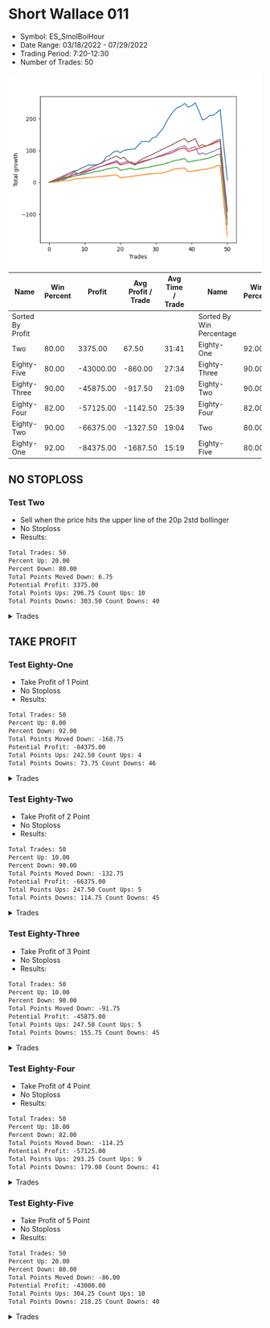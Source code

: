 # Short Wallace 011 
- Symbol: ES_SmolBoiHour
- Date Range: 03/18/2022 - 07/29/2022
- Trading Period: 7:20-12:30
- Number of Trades: 50

![Plot](ShortWallace011ES_SmolBoiHour.png)

| Name | Win Percent | Profit | Avg Profit / Trade | Avg Time / Trade |      | Name | Win Percent | Profit | Avg Profit / Trade | Avg Time / Trade |
| ---- | ----------- | ------ | ------------------ | ---------------- | ---- | ---- | ----------- | ------ | ------------------ | ---------------- |
| Sorted By <br> Profit | | | | | | Sorted By <br> Win Percentage ||||
| Two | 80.00 | 3375.00 | 67.50 | 31:41 |     | Eighty-One | 92.00 | -84375.00 | -1687.50 | 15:19 |
| Eighty-Five | 80.00 | -43000.00 | -860.00 | 27:34 |     | Eighty-Three | 90.00 | -45875.00 | -917.50 | 21:09 |
| Eighty-Three | 90.00 | -45875.00 | -917.50 | 21:09 |     | Eighty-Two | 90.00 | -66375.00 | -1327.50 | 19:04 |
| Eighty-Four | 82.00 | -57125.00 | -1142.50 | 25:39 |     | Eighty-Four | 82.00 | -57125.00 | -1142.50 | 25:39 |
| Eighty-Two | 90.00 | -66375.00 | -1327.50 | 19:04 |     | Two | 80.00 | 3375.00 | 67.50 | 31:41 |
| Eighty-One | 92.00 | -84375.00 | -1687.50 | 15:19 |     | Eighty-Five | 80.00 | -43000.00 | -860.00 | 27:34 |

## NO STOPLOSS

### Test Two
* Sell when the price hits the upper line of the 20p 2std bollinger
* No Stoploss
* Results:
```
Total Trades: 50
Percent Up: 20.00
Percent Down: 80.00
Total Points Moved Down: 6.75
Potential Profit: 3375.00
Total Points Ups: 296.75 Count Ups: 10
Total Points Downs: 303.50 Count Downs: 40
```

<details><summary>Trades</summary>

<code>In: 2022-03-25 11:57:00		Out: 2022-03-25 12:00:55		Total Position Time: 03:55		Total Move Down: 2.75		Total to Date: 2.75</code> <br />
<code>In: 2022-04-01 11:34:00		Out: 2022-04-01 11:50:20		Total Position Time: 16:20		Total Move Down: 3.75		Total to Date: 6.50</code> <br />
<code>In: 2022-04-06 08:53:00		Out: 2022-04-06 09:09:40		Total Position Time: 16:40		Total Move Down: 3.75		Total to Date: 10.25</code> <br />
<code>In: 2022-04-06 10:36:00		Out: 2022-04-06 10:57:20		Total Position Time: 21:20		Total Move Down: -2.50		Total to Date: 7.75</code> <br />
<code>In: 2022-04-06 10:43:00		Out: 2022-04-06 10:57:20		Total Position Time: 14:20		Total Move Down: 5.00		Total to Date: 12.75</code> <br />
<code>In: 2022-04-06 10:45:00		Out: 2022-04-06 10:57:20		Total Position Time: 12:20		Total Move Down: 4.75		Total to Date: 17.50</code> <br />
<code>In: 2022-04-06 11:05:00		Out: 2022-04-06 11:08:10		Total Position Time: 03:10		Total Move Down: 18.50		Total to Date: 36.00</code> <br />
<code>In: 2022-04-07 10:22:00		Out: 2022-04-07 10:45:15		Total Position Time: 23:15		Total Move Down: 2.00		Total to Date: 38.00</code> <br />
<code>In: 2022-04-07 11:03:00		Out: 2022-04-07 11:18:20		Total Position Time: 15:20		Total Move Down: 6.00		Total to Date: 44.00</code> <br />
<code>In: 2022-04-07 11:04:00		Out: 2022-04-07 11:18:20		Total Position Time: 14:20		Total Move Down: 5.25		Total to Date: 49.25</code> <br />
<code>In: 2022-04-08 07:33:00		Out: 2022-04-08 07:49:20		Total Position Time: 16:20		Total Move Down: 5.25		Total to Date: 54.50</code> <br />
<code>In: 2022-04-18 10:38:00		Out: 2022-04-18 11:10:40		Total Position Time: 32:40		Total Move Down: -0.25		Total to Date: 54.25</code> <br />
<code>In: 2022-04-20 07:40:00		Out: 2022-04-20 08:00:45		Total Position Time: 20:45		Total Move Down: 0.75		Total to Date: 55.00</code> <br />
<code>In: 2022-04-20 07:43:00		Out: 2022-04-20 08:00:45		Total Position Time: 17:45		Total Move Down: 2.25		Total to Date: 57.25</code> <br />
<code>In: 2022-04-20 09:54:00		Out: 2022-04-20 10:08:15		Total Position Time: 14:15		Total Move Down: 4.25		Total to Date: 61.50</code> <br />
<code>In: 2022-04-25 07:34:00		Out: 2022-04-25 07:52:35		Total Position Time: 18:35		Total Move Down: 18.25		Total to Date: 79.75</code> <br />
<code>In: 2022-04-25 10:14:00		Out: 2022-04-25 10:33:35		Total Position Time: 19:35		Total Move Down: 4.25		Total to Date: 84.00</code> <br />
<code>In: 2022-04-25 10:17:00		Out: 2022-04-25 10:33:35		Total Position Time: 16:35		Total Move Down: 10.75		Total to Date: 94.75</code> <br />
<code>In: 2022-04-27 08:34:00		Out: 2022-04-27 08:50:10		Total Position Time: 16:10		Total Move Down: 4.00		Total to Date: 98.75</code> <br />
<code>In: 2022-05-04 09:25:00		Out: 2022-05-04 10:11:15		Total Position Time: 46:15		Total Move Down: -5.50		Total to Date: 93.25</code> <br />
<code>In: 2022-05-17 08:36:00		Out: 2022-05-17 08:48:20		Total Position Time: 12:20		Total Move Down: 7.25		Total to Date: 100.50</code> <br />
<code>In: 2022-05-24 10:43:00		Out: 2022-05-24 11:01:50		Total Position Time: 18:50		Total Move Down: 2.25		Total to Date: 102.75</code> <br />
<code>In: 2022-05-24 10:44:00		Out: 2022-05-24 11:01:50		Total Position Time: 17:50		Total Move Down: 1.50		Total to Date: 104.25</code> <br />
<code>In: 2022-05-24 10:48:00		Out: 2022-05-24 11:01:50		Total Position Time: 13:50		Total Move Down: -0.00		Total to Date: 104.25</code> <br />
<code>In: 2022-05-25 11:04:00		Out: 2022-05-25 11:06:40		Total Position Time: 02:40		Total Move Down: 12.25		Total to Date: 116.50</code> <br />
<code>In: 2022-05-25 11:06:00		Out: 2022-05-25 11:06:40		Total Position Time: 00:40		Total Move Down: 11.50		Total to Date: 128.00</code> <br />
<code>In: 2022-05-31 07:23:00		Out: 2022-05-31 08:07:30		Total Position Time: 44:30		Total Move Down: 1.25		Total to Date: 129.25</code> <br />
<code>In: 2022-05-31 07:24:00		Out: 2022-05-31 08:07:30		Total Position Time: 43:30		Total Move Down: -1.75		Total to Date: 127.50</code> <br />
<code>In: 2022-06-03 10:06:00		Out: 2022-06-03 10:17:55		Total Position Time: 11:55		Total Move Down: 12.00		Total to Date: 139.50</code> <br />
<code>In: 2022-06-09 10:08:00		Out: 2022-06-09 10:18:55		Total Position Time: 10:55		Total Move Down: 3.25		Total to Date: 142.75</code> <br />
<code>In: 2022-06-10 12:00:00		Out: 2022-06-10 12:05:55		Total Position Time: 05:55		Total Move Down: 13.75		Total to Date: 156.50</code> <br />
<code>In: 2022-06-10 12:29:00		Out: 2022-06-10 12:42:45		Total Position Time: 13:45		Total Move Down: 13.25		Total to Date: 169.75</code> <br />
<code>In: 2022-06-13 09:40:00		Out: 2022-06-13 09:54:20		Total Position Time: 14:20		Total Move Down: 22.25		Total to Date: 192.00</code> <br />
<code>In: 2022-06-13 09:41:00		Out: 2022-06-13 09:54:20		Total Position Time: 13:20		Total Move Down: 18.00		Total to Date: 210.00</code> <br />
<code>In: 2022-06-14 10:21:00		Out: 2022-06-14 10:31:00		Total Position Time: 10:00		Total Move Down: 15.00		Total to Date: 225.00</code> <br />
<code>In: 2022-06-15 11:02:00		Out: 2022-06-15 11:03:05		Total Position Time: 01:05		Total Move Down: 10.00		Total to Date: 235.00</code> <br />
<code>In: 2022-06-17 10:11:00		Out: 2022-06-17 10:27:05		Total Position Time: 16:05		Total Move Down: 4.00		Total to Date: 239.00</code> <br />
<code>In: 2022-06-17 10:14:00		Out: 2022-06-17 10:27:05		Total Position Time: 13:05		Total Move Down: 9.00		Total to Date: 248.00</code> <br />
<code>In: 2022-06-23 12:30:00		Out: 2022-06-23 12:46:00		Total Position Time: 16:00		Total Move Down: -11.25		Total to Date: 236.75</code> <br />
<code>In: 2022-06-29 11:06:00		Out: 2022-06-29 11:20:45		Total Position Time: 14:45		Total Move Down: 3.50		Total to Date: 240.25</code> <br />
<code>In: 2022-06-29 12:31:00		Out: 2022-06-29 12:35:20		Total Position Time: 04:20		Total Move Down: 9.50		Total to Date: 249.75</code> <br />
<code>In: 2022-06-30 07:57:00		Out: 2022-06-30 08:56:55		Total Position Time: 59:55		Total Move Down: -25.00		Total to Date: 224.75</code> <br />
<code>In: 2022-06-30 08:01:00		Out: 2022-06-30 09:00:55		Total Position Time: 59:55		Total Move Down: -28.75		Total to Date: 196.00</code> <br />
<code>In: 2022-07-05 08:49:00		Out: 2022-07-05 09:03:50		Total Position Time: 14:50		Total Move Down: 3.75		Total to Date: 199.75</code> <br />
<code>In: 2022-07-06 11:10:00		Out: 2022-07-06 11:11:45		Total Position Time: 01:45		Total Move Down: 10.50		Total to Date: 210.25</code> <br />
<code>In: 2022-07-06 11:35:00		Out: 2022-07-06 12:01:25		Total Position Time: 26:25		Total Move Down: 0.50		Total to Date: 210.75</code> <br />
<code>In: 2022-07-11 07:43:00		Out: 2022-07-11 08:53:00		Total Position Time: 70:00		Total Move Down: 8.00		Total to Date: 218.75</code> <br />
<code>In: 2022-07-12 08:14:00		Out: 2022-07-12 10:26:00		Total Position Time: 132:00		Total Move Down: 9.75		Total to Date: 228.50</code> <br />
<code>In: 2022-07-14 08:02:00		Out: 2022-07-15 12:42:00		Total Position Time: 280:00		Total Move Down: -114.75		Total to Date: 113.75</code> <br />
<code>In: 2022-07-14 08:12:00		Out: 2022-07-15 12:52:00		Total Position Time: 280:00		Total Move Down: -107.00		Total to Date: 6.75</code> <br />


</details>

## TAKE PROFIT

### Test Eighty-One
* Take Profit of 1 Point
* No Stoploss
* Results:
```
Total Trades: 50
Percent Up: 8.00
Percent Down: 92.00
Total Points Moved Down: -168.75
Potential Profit: -84375.00
Total Points Ups: 242.50 Count Ups: 4
Total Points Downs: 73.75 Count Downs: 46
```

<details><summary>Trades</summary>

<code>In: 2022-03-25 11:57:00		Out: 2022-03-25 11:58:45		Total Position Time: 01:45		Total Move Down: 1.00		Total to Date: 1.00</code> <br />
<code>In: 2022-04-01 11:34:00		Out: 2022-04-01 11:36:40		Total Position Time: 02:40		Total Move Down: 1.00		Total to Date: 2.00</code> <br />
<code>In: 2022-04-06 08:53:00		Out: 2022-04-06 08:55:40		Total Position Time: 02:40		Total Move Down: 1.50		Total to Date: 3.50</code> <br />
<code>In: 2022-04-06 10:36:00		Out: 2022-04-06 10:36:10		Total Position Time: 00:10		Total Move Down: 1.00		Total to Date: 4.50</code> <br />
<code>In: 2022-04-06 10:43:00		Out: 2022-04-06 10:46:05		Total Position Time: 03:05		Total Move Down: 1.25		Total to Date: 5.75</code> <br />
<code>In: 2022-04-06 10:45:00		Out: 2022-04-06 10:46:05		Total Position Time: 01:05		Total Move Down: 1.00		Total to Date: 6.75</code> <br />
<code>In: 2022-04-06 11:05:00		Out: 2022-04-06 11:05:10		Total Position Time: 00:10		Total Move Down: 4.00		Total to Date: 10.75</code> <br />
<code>In: 2022-04-07 10:22:00		Out: 2022-04-07 10:24:35		Total Position Time: 02:35		Total Move Down: 1.00		Total to Date: 11.75</code> <br />
<code>In: 2022-04-07 11:03:00		Out: 2022-04-07 11:04:00		Total Position Time: 01:00		Total Move Down: 0.75		Total to Date: 12.50</code> <br />
<code>In: 2022-04-07 11:04:00		Out: 2022-04-07 11:04:10		Total Position Time: 00:10		Total Move Down: 1.25		Total to Date: 13.75</code> <br />
<code>In: 2022-04-08 07:33:00		Out: 2022-04-08 07:33:25		Total Position Time: 00:25		Total Move Down: 1.25		Total to Date: 15.00</code> <br />
<code>In: 2022-04-18 10:38:00		Out: 2022-04-18 10:38:10		Total Position Time: 00:10		Total Move Down: 1.00		Total to Date: 16.00</code> <br />
<code>In: 2022-04-20 07:40:00		Out: 2022-04-20 07:48:05		Total Position Time: 08:05		Total Move Down: 1.00		Total to Date: 17.00</code> <br />
<code>In: 2022-04-20 07:43:00		Out: 2022-04-20 07:44:25		Total Position Time: 01:25		Total Move Down: 0.75		Total to Date: 17.75</code> <br />
<code>In: 2022-04-20 09:54:00		Out: 2022-04-20 09:54:30		Total Position Time: 00:30		Total Move Down: 1.25		Total to Date: 19.00</code> <br />
<code>In: 2022-04-25 07:34:00		Out: 2022-04-25 07:39:15		Total Position Time: 05:15		Total Move Down: 1.00		Total to Date: 20.00</code> <br />
<code>In: 2022-04-25 10:14:00		Out: 2022-04-25 10:23:05		Total Position Time: 09:05		Total Move Down: 1.00		Total to Date: 21.00</code> <br />
<code>In: 2022-04-25 10:17:00		Out: 2022-04-25 10:17:15		Total Position Time: 00:15		Total Move Down: 1.50		Total to Date: 22.50</code> <br />
<code>In: 2022-04-27 08:34:00		Out: 2022-04-27 08:34:10		Total Position Time: 00:10		Total Move Down: 1.25		Total to Date: 23.75</code> <br />
<code>In: 2022-05-04 09:25:00		Out: 2022-05-04 10:24:55		Total Position Time: 59:55		Total Move Down: -9.50		Total to Date: 14.25</code> <br />
<code>In: 2022-05-17 08:36:00		Out: 2022-05-17 08:37:25		Total Position Time: 01:25		Total Move Down: 1.50		Total to Date: 15.75</code> <br />
<code>In: 2022-05-24 10:43:00		Out: 2022-05-24 10:43:10		Total Position Time: 00:10		Total Move Down: 1.50		Total to Date: 17.25</code> <br />
<code>In: 2022-05-24 10:44:00		Out: 2022-05-24 10:47:50		Total Position Time: 03:50		Total Move Down: 1.50		Total to Date: 18.75</code> <br />
<code>In: 2022-05-24 10:48:00		Out: 2022-05-24 11:05:00		Total Position Time: 17:00		Total Move Down: 1.50		Total to Date: 20.25</code> <br />
<code>In: 2022-05-25 11:04:00		Out: 2022-05-25 11:04:10		Total Position Time: 00:10		Total Move Down: 1.25		Total to Date: 21.50</code> <br />
<code>In: 2022-05-25 11:06:00		Out: 2022-05-25 11:06:20		Total Position Time: 00:20		Total Move Down: 2.00		Total to Date: 23.50</code> <br />
<code>In: 2022-05-31 07:23:00		Out: 2022-05-31 07:23:15		Total Position Time: 00:15		Total Move Down: 1.50		Total to Date: 25.00</code> <br />
<code>In: 2022-05-31 07:24:00		Out: 2022-05-31 07:24:10		Total Position Time: 00:10		Total Move Down: 1.25		Total to Date: 26.25</code> <br />
<code>In: 2022-06-03 10:06:00		Out: 2022-06-03 10:08:20		Total Position Time: 02:20		Total Move Down: 1.00		Total to Date: 27.25</code> <br />
<code>In: 2022-06-09 10:08:00		Out: 2022-06-09 10:10:15		Total Position Time: 02:15		Total Move Down: 0.75		Total to Date: 28.00</code> <br />
<code>In: 2022-06-10 12:00:00		Out: 2022-06-10 12:02:05		Total Position Time: 02:05		Total Move Down: 1.00		Total to Date: 29.00</code> <br />
<code>In: 2022-06-10 12:29:00		Out: 2022-06-10 12:29:10		Total Position Time: 00:10		Total Move Down: 1.00		Total to Date: 30.00</code> <br />
<code>In: 2022-06-13 09:40:00		Out: 2022-06-13 09:40:10		Total Position Time: 00:10		Total Move Down: 4.00		Total to Date: 34.00</code> <br />
<code>In: 2022-06-13 09:41:00		Out: 2022-06-13 09:41:10		Total Position Time: 00:10		Total Move Down: 3.00		Total to Date: 37.00</code> <br />
<code>In: 2022-06-14 10:21:00		Out: 2022-06-14 10:21:10		Total Position Time: 00:10		Total Move Down: 4.25		Total to Date: 41.25</code> <br />
<code>In: 2022-06-15 11:02:00		Out: 2022-06-15 11:02:10		Total Position Time: 00:10		Total Move Down: 2.00		Total to Date: 43.25</code> <br />
<code>In: 2022-06-17 10:11:00		Out: 2022-06-17 10:21:10		Total Position Time: 10:10		Total Move Down: 1.00		Total to Date: 44.25</code> <br />
<code>In: 2022-06-17 10:14:00		Out: 2022-06-17 10:14:10		Total Position Time: 00:10		Total Move Down: 1.00		Total to Date: 45.25</code> <br />
<code>In: 2022-06-23 12:30:00		Out: 2022-06-23 12:46:00		Total Position Time: 16:00		Total Move Down: -11.25		Total to Date: 34.00</code> <br />
<code>In: 2022-06-29 11:06:00		Out: 2022-06-29 11:07:45		Total Position Time: 01:45		Total Move Down: 0.75		Total to Date: 34.75</code> <br />
<code>In: 2022-06-29 12:31:00		Out: 2022-06-29 12:31:10		Total Position Time: 00:10		Total Move Down: 2.00		Total to Date: 36.75</code> <br />
<code>In: 2022-06-30 07:57:00		Out: 2022-06-30 08:02:00		Total Position Time: 05:00		Total Move Down: 1.25		Total to Date: 38.00</code> <br />
<code>In: 2022-06-30 08:01:00		Out: 2022-06-30 08:01:10		Total Position Time: 00:10		Total Move Down: 2.00		Total to Date: 40.00</code> <br />
<code>In: 2022-07-05 08:49:00		Out: 2022-07-05 08:52:25		Total Position Time: 03:25		Total Move Down: 1.25		Total to Date: 41.25</code> <br />
<code>In: 2022-07-06 11:10:00		Out: 2022-07-06 11:10:10		Total Position Time: 00:10		Total Move Down: 3.25		Total to Date: 44.50</code> <br />
<code>In: 2022-07-06 11:35:00		Out: 2022-07-06 11:36:10		Total Position Time: 01:10		Total Move Down: 1.50		Total to Date: 46.00</code> <br />
<code>In: 2022-07-11 07:43:00		Out: 2022-07-11 07:56:00		Total Position Time: 13:00		Total Move Down: 5.50		Total to Date: 51.50</code> <br />
<code>In: 2022-07-12 08:14:00		Out: 2022-07-12 08:38:00		Total Position Time: 24:00		Total Move Down: 1.50		Total to Date: 53.00</code> <br />
<code>In: 2022-07-14 08:02:00		Out: 2022-07-15 12:42:00		Total Position Time: 280:00		Total Move Down: -114.75		Total to Date: -61.75</code> <br />
<code>In: 2022-07-14 08:12:00		Out: 2022-07-15 12:52:00		Total Position Time: 280:00		Total Move Down: -107.00		Total to Date: -168.75</code> <br />


</details>

### Test Eighty-Two
* Take Profit of 2 Point
* No Stoploss
* Results:
```
Total Trades: 50
Percent Up: 10.00
Percent Down: 90.00
Total Points Moved Down: -132.75
Potential Profit: -66375.00
Total Points Ups: 247.50 Count Ups: 5
Total Points Downs: 114.75 Count Downs: 45
```

<details><summary>Trades</summary>

<code>In: 2022-03-25 11:57:00		Out: 2022-03-25 12:00:50		Total Position Time: 03:50		Total Move Down: 2.75		Total to Date: 2.75</code> <br />
<code>In: 2022-04-01 11:34:00		Out: 2022-04-01 11:36:55		Total Position Time: 02:55		Total Move Down: 2.00		Total to Date: 4.75</code> <br />
<code>In: 2022-04-06 08:53:00		Out: 2022-04-06 08:57:30		Total Position Time: 04:30		Total Move Down: 2.00		Total to Date: 6.75</code> <br />
<code>In: 2022-04-06 10:36:00		Out: 2022-04-06 11:00:10		Total Position Time: 24:10		Total Move Down: 5.25		Total to Date: 12.00</code> <br />
<code>In: 2022-04-06 10:43:00		Out: 2022-04-06 10:46:40		Total Position Time: 03:40		Total Move Down: 2.00		Total to Date: 14.00</code> <br />
<code>In: 2022-04-06 10:45:00		Out: 2022-04-06 10:46:40		Total Position Time: 01:40		Total Move Down: 1.75		Total to Date: 15.75</code> <br />
<code>In: 2022-04-06 11:05:00		Out: 2022-04-06 11:05:10		Total Position Time: 00:10		Total Move Down: 4.00		Total to Date: 19.75</code> <br />
<code>In: 2022-04-07 10:22:00		Out: 2022-04-07 10:25:00		Total Position Time: 03:00		Total Move Down: 2.00		Total to Date: 21.75</code> <br />
<code>In: 2022-04-07 11:03:00		Out: 2022-04-07 11:04:05		Total Position Time: 01:05		Total Move Down: 2.00		Total to Date: 23.75</code> <br />
<code>In: 2022-04-07 11:04:00		Out: 2022-04-07 11:04:20		Total Position Time: 00:20		Total Move Down: 2.25		Total to Date: 26.00</code> <br />
<code>In: 2022-04-08 07:33:00		Out: 2022-04-08 07:33:35		Total Position Time: 00:35		Total Move Down: 2.50		Total to Date: 28.50</code> <br />
<code>In: 2022-04-18 10:38:00		Out: 2022-04-18 11:16:55		Total Position Time: 38:55		Total Move Down: 2.00		Total to Date: 30.50</code> <br />
<code>In: 2022-04-20 07:40:00		Out: 2022-04-20 08:01:10		Total Position Time: 21:10		Total Move Down: 3.25		Total to Date: 33.75</code> <br />
<code>In: 2022-04-20 07:43:00		Out: 2022-04-20 07:47:45		Total Position Time: 04:45		Total Move Down: 2.00		Total to Date: 35.75</code> <br />
<code>In: 2022-04-20 09:54:00		Out: 2022-04-20 09:57:25		Total Position Time: 03:25		Total Move Down: 2.25		Total to Date: 38.00</code> <br />
<code>In: 2022-04-25 07:34:00		Out: 2022-04-25 07:39:30		Total Position Time: 05:30		Total Move Down: 3.00		Total to Date: 41.00</code> <br />
<code>In: 2022-04-25 10:14:00		Out: 2022-04-25 10:27:05		Total Position Time: 13:05		Total Move Down: 2.25		Total to Date: 43.25</code> <br />
<code>In: 2022-04-25 10:17:00		Out: 2022-04-25 10:17:30		Total Position Time: 00:30		Total Move Down: 2.50		Total to Date: 45.75</code> <br />
<code>In: 2022-04-27 08:34:00		Out: 2022-04-27 08:34:25		Total Position Time: 00:25		Total Move Down: 2.00		Total to Date: 47.75</code> <br />
<code>In: 2022-05-04 09:25:00		Out: 2022-05-04 10:24:55		Total Position Time: 59:55		Total Move Down: -9.50		Total to Date: 38.25</code> <br />
<code>In: 2022-05-17 08:36:00		Out: 2022-05-17 08:38:40		Total Position Time: 02:40		Total Move Down: 1.75		Total to Date: 40.00</code> <br />
<code>In: 2022-05-24 10:43:00		Out: 2022-05-24 10:47:50		Total Position Time: 04:50		Total Move Down: 2.25		Total to Date: 42.25</code> <br />
<code>In: 2022-05-24 10:44:00		Out: 2022-05-24 11:04:55		Total Position Time: 20:55		Total Move Down: 2.25		Total to Date: 44.50</code> <br />
<code>In: 2022-05-24 10:48:00		Out: 2022-05-24 11:47:55		Total Position Time: 59:55		Total Move Down: -5.00		Total to Date: 39.50</code> <br />
<code>In: 2022-05-25 11:04:00		Out: 2022-05-25 11:05:45		Total Position Time: 01:45		Total Move Down: 2.25		Total to Date: 41.75</code> <br />
<code>In: 2022-05-25 11:06:00		Out: 2022-05-25 11:06:20		Total Position Time: 00:20		Total Move Down: 2.00		Total to Date: 43.75</code> <br />
<code>In: 2022-05-31 07:23:00		Out: 2022-05-31 07:23:35		Total Position Time: 00:35		Total Move Down: 2.00		Total to Date: 45.75</code> <br />
<code>In: 2022-05-31 07:24:00		Out: 2022-05-31 07:24:15		Total Position Time: 00:15		Total Move Down: 2.00		Total to Date: 47.75</code> <br />
<code>In: 2022-06-03 10:06:00		Out: 2022-06-03 10:08:45		Total Position Time: 02:45		Total Move Down: 2.75		Total to Date: 50.50</code> <br />
<code>In: 2022-06-09 10:08:00		Out: 2022-06-09 10:16:55		Total Position Time: 08:55		Total Move Down: 2.00		Total to Date: 52.50</code> <br />
<code>In: 2022-06-10 12:00:00		Out: 2022-06-10 12:02:15		Total Position Time: 02:15		Total Move Down: 2.25		Total to Date: 54.75</code> <br />
<code>In: 2022-06-10 12:29:00		Out: 2022-06-10 12:29:20		Total Position Time: 00:20		Total Move Down: 2.00		Total to Date: 56.75</code> <br />
<code>In: 2022-06-13 09:40:00		Out: 2022-06-13 09:40:10		Total Position Time: 00:10		Total Move Down: 4.00		Total to Date: 60.75</code> <br />
<code>In: 2022-06-13 09:41:00		Out: 2022-06-13 09:41:10		Total Position Time: 00:10		Total Move Down: 3.00		Total to Date: 63.75</code> <br />
<code>In: 2022-06-14 10:21:00		Out: 2022-06-14 10:21:10		Total Position Time: 00:10		Total Move Down: 4.25		Total to Date: 68.00</code> <br />
<code>In: 2022-06-15 11:02:00		Out: 2022-06-15 11:02:45		Total Position Time: 00:45		Total Move Down: 1.50		Total to Date: 69.50</code> <br />
<code>In: 2022-06-17 10:11:00		Out: 2022-06-17 10:23:05		Total Position Time: 12:05		Total Move Down: 2.50		Total to Date: 72.00</code> <br />
<code>In: 2022-06-17 10:14:00		Out: 2022-06-17 10:15:45		Total Position Time: 01:45		Total Move Down: 3.00		Total to Date: 75.00</code> <br />
<code>In: 2022-06-23 12:30:00		Out: 2022-06-23 12:46:00		Total Position Time: 16:00		Total Move Down: -11.25		Total to Date: 63.75</code> <br />
<code>In: 2022-06-29 11:06:00		Out: 2022-06-29 11:08:05		Total Position Time: 02:05		Total Move Down: 2.25		Total to Date: 66.00</code> <br />
<code>In: 2022-06-29 12:31:00		Out: 2022-06-29 12:31:10		Total Position Time: 00:10		Total Move Down: 2.00		Total to Date: 68.00</code> <br />
<code>In: 2022-06-30 07:57:00		Out: 2022-06-30 08:03:40		Total Position Time: 06:40		Total Move Down: 2.00		Total to Date: 70.00</code> <br />
<code>In: 2022-06-30 08:01:00		Out: 2022-06-30 08:01:10		Total Position Time: 00:10		Total Move Down: 2.00		Total to Date: 72.00</code> <br />
<code>In: 2022-07-05 08:49:00		Out: 2022-07-05 09:03:30		Total Position Time: 14:30		Total Move Down: 2.00		Total to Date: 74.00</code> <br />
<code>In: 2022-07-06 11:10:00		Out: 2022-07-06 11:10:10		Total Position Time: 00:10		Total Move Down: 3.25		Total to Date: 77.25</code> <br />
<code>In: 2022-07-06 11:35:00		Out: 2022-07-06 11:36:35		Total Position Time: 01:35		Total Move Down: 3.75		Total to Date: 81.00</code> <br />
<code>In: 2022-07-11 07:43:00		Out: 2022-07-11 07:56:00		Total Position Time: 13:00		Total Move Down: 5.50		Total to Date: 86.50</code> <br />
<code>In: 2022-07-12 08:14:00		Out: 2022-07-12 08:39:00		Total Position Time: 25:00		Total Move Down: 2.50		Total to Date: 89.00</code> <br />
<code>In: 2022-07-14 08:02:00		Out: 2022-07-15 12:42:00		Total Position Time: 280:00		Total Move Down: -114.75		Total to Date: -25.75</code> <br />
<code>In: 2022-07-14 08:12:00		Out: 2022-07-15 12:52:00		Total Position Time: 280:00		Total Move Down: -107.00		Total to Date: -132.75</code> <br />


</details>

### Test Eighty-Three
* Take Profit of 3 Point
* No Stoploss
* Results:
```
Total Trades: 50
Percent Up: 10.00
Percent Down: 90.00
Total Points Moved Down: -91.75
Potential Profit: -45875.00
Total Points Ups: 247.50 Count Ups: 5
Total Points Downs: 155.75 Count Downs: 45
```

<details><summary>Trades</summary>

<code>In: 2022-03-25 11:57:00		Out: 2022-03-25 12:01:00		Total Position Time: 04:00		Total Move Down: 3.00		Total to Date: 3.00</code> <br />
<code>In: 2022-04-01 11:34:00		Out: 2022-04-01 11:37:40		Total Position Time: 03:40		Total Move Down: 3.25		Total to Date: 6.25</code> <br />
<code>In: 2022-04-06 08:53:00		Out: 2022-04-06 09:03:50		Total Position Time: 10:50		Total Move Down: 2.75		Total to Date: 9.00</code> <br />
<code>In: 2022-04-06 10:36:00		Out: 2022-04-06 11:00:10		Total Position Time: 24:10		Total Move Down: 5.25		Total to Date: 14.25</code> <br />
<code>In: 2022-04-06 10:43:00		Out: 2022-04-06 10:47:00		Total Position Time: 04:00		Total Move Down: 2.75		Total to Date: 17.00</code> <br />
<code>In: 2022-04-06 10:45:00		Out: 2022-04-06 10:47:05		Total Position Time: 02:05		Total Move Down: 3.50		Total to Date: 20.50</code> <br />
<code>In: 2022-04-06 11:05:00		Out: 2022-04-06 11:05:10		Total Position Time: 00:10		Total Move Down: 4.00		Total to Date: 24.50</code> <br />
<code>In: 2022-04-07 10:22:00		Out: 2022-04-07 10:48:20		Total Position Time: 26:20		Total Move Down: 3.00		Total to Date: 27.50</code> <br />
<code>In: 2022-04-07 11:03:00		Out: 2022-04-07 11:04:20		Total Position Time: 01:20		Total Move Down: 3.00		Total to Date: 30.50</code> <br />
<code>In: 2022-04-07 11:04:00		Out: 2022-04-07 11:06:00		Total Position Time: 02:00		Total Move Down: 3.00		Total to Date: 33.50</code> <br />
<code>In: 2022-04-08 07:33:00		Out: 2022-04-08 07:38:35		Total Position Time: 05:35		Total Move Down: 3.50		Total to Date: 37.00</code> <br />
<code>In: 2022-04-18 10:38:00		Out: 2022-04-18 11:17:05		Total Position Time: 39:05		Total Move Down: 3.50		Total to Date: 40.50</code> <br />
<code>In: 2022-04-20 07:40:00		Out: 2022-04-20 08:01:10		Total Position Time: 21:10		Total Move Down: 3.25		Total to Date: 43.75</code> <br />
<code>In: 2022-04-20 07:43:00		Out: 2022-04-20 08:01:10		Total Position Time: 18:10		Total Move Down: 4.75		Total to Date: 48.50</code> <br />
<code>In: 2022-04-20 09:54:00		Out: 2022-04-20 09:59:05		Total Position Time: 05:05		Total Move Down: 2.75		Total to Date: 51.25</code> <br />
<code>In: 2022-04-25 07:34:00		Out: 2022-04-25 07:39:30		Total Position Time: 05:30		Total Move Down: 3.00		Total to Date: 54.25</code> <br />
<code>In: 2022-04-25 10:14:00		Out: 2022-04-25 10:27:10		Total Position Time: 13:10		Total Move Down: 3.25		Total to Date: 57.50</code> <br />
<code>In: 2022-04-25 10:17:00		Out: 2022-04-25 10:17:40		Total Position Time: 00:40		Total Move Down: 3.25		Total to Date: 60.75</code> <br />
<code>In: 2022-04-27 08:34:00		Out: 2022-04-27 08:40:30		Total Position Time: 06:30		Total Move Down: 3.25		Total to Date: 64.00</code> <br />
<code>In: 2022-05-04 09:25:00		Out: 2022-05-04 10:24:55		Total Position Time: 59:55		Total Move Down: -9.50		Total to Date: 54.50</code> <br />
<code>In: 2022-05-17 08:36:00		Out: 2022-05-17 08:42:50		Total Position Time: 06:50		Total Move Down: 3.75		Total to Date: 58.25</code> <br />
<code>In: 2022-05-24 10:43:00		Out: 2022-05-24 11:04:55		Total Position Time: 21:55		Total Move Down: 3.00		Total to Date: 61.25</code> <br />
<code>In: 2022-05-24 10:44:00		Out: 2022-05-24 11:05:00		Total Position Time: 21:00		Total Move Down: 3.00		Total to Date: 64.25</code> <br />
<code>In: 2022-05-24 10:48:00		Out: 2022-05-24 11:47:55		Total Position Time: 59:55		Total Move Down: -5.00		Total to Date: 59.25</code> <br />
<code>In: 2022-05-25 11:04:00		Out: 2022-05-25 11:06:20		Total Position Time: 02:20		Total Move Down: 2.75		Total to Date: 62.00</code> <br />
<code>In: 2022-05-25 11:06:00		Out: 2022-05-25 11:06:25		Total Position Time: 00:25		Total Move Down: 3.75		Total to Date: 65.75</code> <br />
<code>In: 2022-05-31 07:23:00		Out: 2022-05-31 07:23:40		Total Position Time: 00:40		Total Move Down: 3.00		Total to Date: 68.75</code> <br />
<code>In: 2022-05-31 07:24:00		Out: 2022-05-31 07:25:35		Total Position Time: 01:35		Total Move Down: 3.00		Total to Date: 71.75</code> <br />
<code>In: 2022-06-03 10:06:00		Out: 2022-06-03 10:08:55		Total Position Time: 02:55		Total Move Down: 3.25		Total to Date: 75.00</code> <br />
<code>In: 2022-06-09 10:08:00		Out: 2022-06-09 10:18:55		Total Position Time: 10:55		Total Move Down: 3.25		Total to Date: 78.25</code> <br />
<code>In: 2022-06-10 12:00:00		Out: 2022-06-10 12:02:30		Total Position Time: 02:30		Total Move Down: 3.00		Total to Date: 81.25</code> <br />
<code>In: 2022-06-10 12:29:00		Out: 2022-06-10 12:30:10		Total Position Time: 01:10		Total Move Down: 3.00		Total to Date: 84.25</code> <br />
<code>In: 2022-06-13 09:40:00		Out: 2022-06-13 09:40:10		Total Position Time: 00:10		Total Move Down: 4.00		Total to Date: 88.25</code> <br />
<code>In: 2022-06-13 09:41:00		Out: 2022-06-13 09:41:10		Total Position Time: 00:10		Total Move Down: 3.00		Total to Date: 91.25</code> <br />
<code>In: 2022-06-14 10:21:00		Out: 2022-06-14 10:21:10		Total Position Time: 00:10		Total Move Down: 4.25		Total to Date: 95.50</code> <br />
<code>In: 2022-06-15 11:02:00		Out: 2022-06-15 11:03:00		Total Position Time: 01:00		Total Move Down: 6.75		Total to Date: 102.25</code> <br />
<code>In: 2022-06-17 10:11:00		Out: 2022-06-17 10:23:10		Total Position Time: 12:10		Total Move Down: 3.00		Total to Date: 105.25</code> <br />
<code>In: 2022-06-17 10:14:00		Out: 2022-06-17 10:15:45		Total Position Time: 01:45		Total Move Down: 3.00		Total to Date: 108.25</code> <br />
<code>In: 2022-06-23 12:30:00		Out: 2022-06-23 12:46:00		Total Position Time: 16:00		Total Move Down: -11.25		Total to Date: 97.00</code> <br />
<code>In: 2022-06-29 11:06:00		Out: 2022-06-29 11:20:35		Total Position Time: 14:35		Total Move Down: 3.00		Total to Date: 100.00</code> <br />
<code>In: 2022-06-29 12:31:00		Out: 2022-06-29 12:32:15		Total Position Time: 01:15		Total Move Down: 3.25		Total to Date: 103.25</code> <br />
<code>In: 2022-06-30 07:57:00		Out: 2022-06-30 08:04:05		Total Position Time: 07:05		Total Move Down: 3.50		Total to Date: 106.75</code> <br />
<code>In: 2022-06-30 08:01:00		Out: 2022-06-30 08:02:00		Total Position Time: 01:00		Total Move Down: 3.75		Total to Date: 110.50</code> <br />
<code>In: 2022-07-05 08:49:00		Out: 2022-07-05 09:03:50		Total Position Time: 14:50		Total Move Down: 3.75		Total to Date: 114.25</code> <br />
<code>In: 2022-07-06 11:10:00		Out: 2022-07-06 11:10:10		Total Position Time: 00:10		Total Move Down: 3.25		Total to Date: 117.50</code> <br />
<code>In: 2022-07-06 11:35:00		Out: 2022-07-06 11:36:35		Total Position Time: 01:35		Total Move Down: 3.75		Total to Date: 121.25</code> <br />
<code>In: 2022-07-11 07:43:00		Out: 2022-07-11 07:56:00		Total Position Time: 13:00		Total Move Down: 5.50		Total to Date: 126.75</code> <br />
<code>In: 2022-07-12 08:14:00		Out: 2022-07-12 08:41:00		Total Position Time: 27:00		Total Move Down: 3.25		Total to Date: 130.00</code> <br />
<code>In: 2022-07-14 08:02:00		Out: 2022-07-15 12:42:00		Total Position Time: 280:00		Total Move Down: -114.75		Total to Date: 15.25</code> <br />
<code>In: 2022-07-14 08:12:00		Out: 2022-07-15 12:52:00		Total Position Time: 280:00		Total Move Down: -107.00		Total to Date: -91.75</code> <br />


</details>

### Test Eighty-Four
* Take Profit of 4 Point
* No Stoploss
* Results:
```
Total Trades: 50
Percent Up: 18.00
Percent Down: 82.00
Total Points Moved Down: -114.25
Potential Profit: -57125.00
Total Points Ups: 293.25 Count Ups: 9
Total Points Downs: 179.00 Count Downs: 41
```

<details><summary>Trades</summary>

<code>In: 2022-03-25 11:57:00		Out: 2022-03-25 12:01:45		Total Position Time: 04:45		Total Move Down: 4.00		Total to Date: 4.00</code> <br />
<code>In: 2022-04-01 11:34:00		Out: 2022-04-01 11:37:50		Total Position Time: 03:50		Total Move Down: 4.00		Total to Date: 8.00</code> <br />
<code>In: 2022-04-06 08:53:00		Out: 2022-04-06 09:10:30		Total Position Time: 17:30		Total Move Down: 4.00		Total to Date: 12.00</code> <br />
<code>In: 2022-04-06 10:36:00		Out: 2022-04-06 11:00:10		Total Position Time: 24:10		Total Move Down: 5.25		Total to Date: 17.25</code> <br />
<code>In: 2022-04-06 10:43:00		Out: 2022-04-06 10:47:10		Total Position Time: 04:10		Total Move Down: 4.50		Total to Date: 21.75</code> <br />
<code>In: 2022-04-06 10:45:00		Out: 2022-04-06 10:47:10		Total Position Time: 02:10		Total Move Down: 4.25		Total to Date: 26.00</code> <br />
<code>In: 2022-04-06 11:05:00		Out: 2022-04-06 11:05:25		Total Position Time: 00:25		Total Move Down: 5.00		Total to Date: 31.00</code> <br />
<code>In: 2022-04-07 10:22:00		Out: 2022-04-07 11:21:55		Total Position Time: 59:55		Total Move Down: -9.00		Total to Date: 22.00</code> <br />
<code>In: 2022-04-07 11:03:00		Out: 2022-04-07 11:06:10		Total Position Time: 03:10		Total Move Down: 4.50		Total to Date: 26.50</code> <br />
<code>In: 2022-04-07 11:04:00		Out: 2022-04-07 11:06:15		Total Position Time: 02:15		Total Move Down: 4.00		Total to Date: 30.50</code> <br />
<code>In: 2022-04-08 07:33:00		Out: 2022-04-08 07:45:10		Total Position Time: 12:10		Total Move Down: 4.00		Total to Date: 34.50</code> <br />
<code>In: 2022-04-18 10:38:00		Out: 2022-04-18 11:17:10		Total Position Time: 39:10		Total Move Down: 4.50		Total to Date: 39.00</code> <br />
<code>In: 2022-04-20 07:40:00		Out: 2022-04-20 08:03:50		Total Position Time: 23:50		Total Move Down: 4.00		Total to Date: 43.00</code> <br />
<code>In: 2022-04-20 07:43:00		Out: 2022-04-20 08:01:10		Total Position Time: 18:10		Total Move Down: 4.75		Total to Date: 47.75</code> <br />
<code>In: 2022-04-20 09:54:00		Out: 2022-04-20 10:08:15		Total Position Time: 14:15		Total Move Down: 4.25		Total to Date: 52.00</code> <br />
<code>In: 2022-04-25 07:34:00		Out: 2022-04-25 07:39:55		Total Position Time: 05:55		Total Move Down: 4.25		Total to Date: 56.25</code> <br />
<code>In: 2022-04-25 10:14:00		Out: 2022-04-25 10:27:50		Total Position Time: 13:50		Total Move Down: 4.00		Total to Date: 60.25</code> <br />
<code>In: 2022-04-25 10:17:00		Out: 2022-04-25 10:18:00		Total Position Time: 01:00		Total Move Down: 3.75		Total to Date: 64.00</code> <br />
<code>In: 2022-04-27 08:34:00		Out: 2022-04-27 08:45:25		Total Position Time: 11:25		Total Move Down: 4.25		Total to Date: 68.25</code> <br />
<code>In: 2022-05-04 09:25:00		Out: 2022-05-04 10:24:55		Total Position Time: 59:55		Total Move Down: -9.50		Total to Date: 58.75</code> <br />
<code>In: 2022-05-17 08:36:00		Out: 2022-05-17 08:43:35		Total Position Time: 07:35		Total Move Down: 4.25		Total to Date: 63.00</code> <br />
<code>In: 2022-05-24 10:43:00		Out: 2022-05-24 11:05:25		Total Position Time: 22:25		Total Move Down: 3.75		Total to Date: 66.75</code> <br />
<code>In: 2022-05-24 10:44:00		Out: 2022-05-24 11:43:55		Total Position Time: 59:55		Total Move Down: -7.50		Total to Date: 59.25</code> <br />
<code>In: 2022-05-24 10:48:00		Out: 2022-05-24 11:47:55		Total Position Time: 59:55		Total Move Down: -5.00		Total to Date: 54.25</code> <br />
<code>In: 2022-05-25 11:04:00		Out: 2022-05-25 11:06:25		Total Position Time: 02:25		Total Move Down: 4.50		Total to Date: 58.75</code> <br />
<code>In: 2022-05-25 11:06:00		Out: 2022-05-25 11:06:25		Total Position Time: 00:25		Total Move Down: 3.75		Total to Date: 62.50</code> <br />
<code>In: 2022-05-31 07:23:00		Out: 2022-05-31 07:24:05		Total Position Time: 01:05		Total Move Down: 4.00		Total to Date: 66.50</code> <br />
<code>In: 2022-05-31 07:24:00		Out: 2022-05-31 07:26:15		Total Position Time: 02:15		Total Move Down: 3.75		Total to Date: 70.25</code> <br />
<code>In: 2022-06-03 10:06:00		Out: 2022-06-03 10:13:20		Total Position Time: 07:20		Total Move Down: 4.50		Total to Date: 74.75</code> <br />
<code>In: 2022-06-09 10:08:00		Out: 2022-06-09 10:22:05		Total Position Time: 14:05		Total Move Down: 4.75		Total to Date: 79.50</code> <br />
<code>In: 2022-06-10 12:00:00		Out: 2022-06-10 12:03:00		Total Position Time: 03:00		Total Move Down: 4.00		Total to Date: 83.50</code> <br />
<code>In: 2022-06-10 12:29:00		Out: 2022-06-10 12:30:20		Total Position Time: 01:20		Total Move Down: 4.25		Total to Date: 87.75</code> <br />
<code>In: 2022-06-13 09:40:00		Out: 2022-06-13 09:40:10		Total Position Time: 00:10		Total Move Down: 4.00		Total to Date: 91.75</code> <br />
<code>In: 2022-06-13 09:41:00		Out: 2022-06-13 09:41:15		Total Position Time: 00:15		Total Move Down: 4.50		Total to Date: 96.25</code> <br />
<code>In: 2022-06-14 10:21:00		Out: 2022-06-14 10:21:10		Total Position Time: 00:10		Total Move Down: 4.25		Total to Date: 100.50</code> <br />
<code>In: 2022-06-15 11:02:00		Out: 2022-06-15 11:03:00		Total Position Time: 01:00		Total Move Down: 6.75		Total to Date: 107.25</code> <br />
<code>In: 2022-06-17 10:11:00		Out: 2022-06-17 10:26:30		Total Position Time: 15:30		Total Move Down: 4.00		Total to Date: 111.25</code> <br />
<code>In: 2022-06-17 10:14:00		Out: 2022-06-17 10:15:50		Total Position Time: 01:50		Total Move Down: 4.00		Total to Date: 115.25</code> <br />
<code>In: 2022-06-23 12:30:00		Out: 2022-06-23 12:46:00		Total Position Time: 16:00		Total Move Down: -11.25		Total to Date: 104.00</code> <br />
<code>In: 2022-06-29 11:06:00		Out: 2022-06-29 11:21:10		Total Position Time: 15:10		Total Move Down: 4.00		Total to Date: 108.00</code> <br />
<code>In: 2022-06-29 12:31:00		Out: 2022-06-29 12:33:20		Total Position Time: 02:20		Total Move Down: 4.75		Total to Date: 112.75</code> <br />
<code>In: 2022-06-30 07:57:00		Out: 2022-06-30 08:56:55		Total Position Time: 59:55		Total Move Down: -25.00		Total to Date: 87.75</code> <br />
<code>In: 2022-06-30 08:01:00		Out: 2022-06-30 08:03:40		Total Position Time: 02:40		Total Move Down: 4.50		Total to Date: 92.25</code> <br />
<code>In: 2022-07-05 08:49:00		Out: 2022-07-05 09:48:55		Total Position Time: 59:55		Total Move Down: -4.25		Total to Date: 88.00</code> <br />
<code>In: 2022-07-06 11:10:00		Out: 2022-07-06 11:11:05		Total Position Time: 01:05		Total Move Down: 5.25		Total to Date: 93.25</code> <br />
<code>In: 2022-07-06 11:35:00		Out: 2022-07-06 11:36:45		Total Position Time: 01:45		Total Move Down: 3.75		Total to Date: 97.00</code> <br />
<code>In: 2022-07-11 07:43:00		Out: 2022-07-11 07:56:00		Total Position Time: 13:00		Total Move Down: 5.50		Total to Date: 102.50</code> <br />
<code>In: 2022-07-12 08:14:00		Out: 2022-07-12 08:42:00		Total Position Time: 28:00		Total Move Down: 5.00		Total to Date: 107.50</code> <br />
<code>In: 2022-07-14 08:02:00		Out: 2022-07-15 12:42:00		Total Position Time: 280:00		Total Move Down: -114.75		Total to Date: -7.25</code> <br />
<code>In: 2022-07-14 08:12:00		Out: 2022-07-15 12:52:00		Total Position Time: 280:00		Total Move Down: -107.00		Total to Date: -114.25</code> <br />


</details>

### Test Eighty-Five
* Take Profit of 5 Point
* No Stoploss
* Results:
```
Total Trades: 50
Percent Up: 20.00
Percent Down: 80.00
Total Points Moved Down: -86.00
Potential Profit: -43000.00
Total Points Ups: 304.25 Count Ups: 10
Total Points Downs: 218.25 Count Downs: 40
```

<details><summary>Trades</summary>

<code>In: 2022-03-25 11:57:00		Out: 2022-03-25 12:01:55		Total Position Time: 04:55		Total Move Down: 5.25		Total to Date: 5.25</code> <br />
<code>In: 2022-04-01 11:34:00		Out: 2022-04-01 11:54:00		Total Position Time: 20:00		Total Move Down: 5.00		Total to Date: 10.25</code> <br />
<code>In: 2022-04-06 08:53:00		Out: 2022-04-06 09:12:55		Total Position Time: 19:55		Total Move Down: 5.00		Total to Date: 15.25</code> <br />
<code>In: 2022-04-06 10:36:00		Out: 2022-04-06 11:08:35		Total Position Time: 32:35		Total Move Down: 5.25		Total to Date: 20.50</code> <br />
<code>In: 2022-04-06 10:43:00		Out: 2022-04-06 10:47:20		Total Position Time: 04:20		Total Move Down: 5.00		Total to Date: 25.50</code> <br />
<code>In: 2022-04-06 10:45:00		Out: 2022-04-06 10:58:00		Total Position Time: 13:00		Total Move Down: 5.50		Total to Date: 31.00</code> <br />
<code>In: 2022-04-06 11:05:00		Out: 2022-04-06 11:05:25		Total Position Time: 00:25		Total Move Down: 5.00		Total to Date: 36.00</code> <br />
<code>In: 2022-04-07 10:22:00		Out: 2022-04-07 11:21:55		Total Position Time: 59:55		Total Move Down: -9.00		Total to Date: 27.00</code> <br />
<code>In: 2022-04-07 11:03:00		Out: 2022-04-07 11:06:15		Total Position Time: 03:15		Total Move Down: 4.75		Total to Date: 31.75</code> <br />
<code>In: 2022-04-07 11:04:00		Out: 2022-04-07 11:06:40		Total Position Time: 02:40		Total Move Down: 5.25		Total to Date: 37.00</code> <br />
<code>In: 2022-04-08 07:33:00		Out: 2022-04-08 07:49:20		Total Position Time: 16:20		Total Move Down: 5.25		Total to Date: 42.25</code> <br />
<code>In: 2022-04-18 10:38:00		Out: 2022-04-18 11:18:10		Total Position Time: 40:10		Total Move Down: 5.25		Total to Date: 47.50</code> <br />
<code>In: 2022-04-20 07:40:00		Out: 2022-04-20 08:04:55		Total Position Time: 24:55		Total Move Down: 5.00		Total to Date: 52.50</code> <br />
<code>In: 2022-04-20 07:43:00		Out: 2022-04-20 08:03:05		Total Position Time: 20:05		Total Move Down: 5.00		Total to Date: 57.50</code> <br />
<code>In: 2022-04-20 09:54:00		Out: 2022-04-20 10:08:35		Total Position Time: 14:35		Total Move Down: 5.75		Total to Date: 63.25</code> <br />
<code>In: 2022-04-25 07:34:00		Out: 2022-04-25 07:40:00		Total Position Time: 06:00		Total Move Down: 5.00		Total to Date: 68.25</code> <br />
<code>In: 2022-04-25 10:14:00		Out: 2022-04-25 10:28:20		Total Position Time: 14:20		Total Move Down: 4.75		Total to Date: 73.00</code> <br />
<code>In: 2022-04-25 10:17:00		Out: 2022-04-25 10:18:10		Total Position Time: 01:10		Total Move Down: 5.25		Total to Date: 78.25</code> <br />
<code>In: 2022-04-27 08:34:00		Out: 2022-04-27 08:45:35		Total Position Time: 11:35		Total Move Down: 5.00		Total to Date: 83.25</code> <br />
<code>In: 2022-05-04 09:25:00		Out: 2022-05-04 10:24:55		Total Position Time: 59:55		Total Move Down: -9.50		Total to Date: 73.75</code> <br />
<code>In: 2022-05-17 08:36:00		Out: 2022-05-17 08:44:50		Total Position Time: 08:50		Total Move Down: 5.00		Total to Date: 78.75</code> <br />
<code>In: 2022-05-24 10:43:00		Out: 2022-05-24 11:42:55		Total Position Time: 59:55		Total Move Down: -11.00		Total to Date: 67.75</code> <br />
<code>In: 2022-05-24 10:44:00		Out: 2022-05-24 11:43:55		Total Position Time: 59:55		Total Move Down: -7.50		Total to Date: 60.25</code> <br />
<code>In: 2022-05-24 10:48:00		Out: 2022-05-24 11:47:55		Total Position Time: 59:55		Total Move Down: -5.00		Total to Date: 55.25</code> <br />
<code>In: 2022-05-25 11:04:00		Out: 2022-05-25 11:06:35		Total Position Time: 02:35		Total Move Down: 9.25		Total to Date: 64.50</code> <br />
<code>In: 2022-05-25 11:06:00		Out: 2022-05-25 11:06:35		Total Position Time: 00:35		Total Move Down: 8.50		Total to Date: 73.00</code> <br />
<code>In: 2022-05-31 07:23:00		Out: 2022-05-31 07:24:15		Total Position Time: 01:15		Total Move Down: 5.00		Total to Date: 78.00</code> <br />
<code>In: 2022-05-31 07:24:00		Out: 2022-05-31 07:26:30		Total Position Time: 02:30		Total Move Down: 5.00		Total to Date: 83.00</code> <br />
<code>In: 2022-06-03 10:06:00		Out: 2022-06-03 10:13:50		Total Position Time: 07:50		Total Move Down: 5.00		Total to Date: 88.00</code> <br />
<code>In: 2022-06-09 10:08:00		Out: 2022-06-09 10:22:35		Total Position Time: 14:35		Total Move Down: 5.75		Total to Date: 93.75</code> <br />
<code>In: 2022-06-10 12:00:00		Out: 2022-06-10 12:03:15		Total Position Time: 03:15		Total Move Down: 5.25		Total to Date: 99.00</code> <br />
<code>In: 2022-06-10 12:29:00		Out: 2022-06-10 12:30:30		Total Position Time: 01:30		Total Move Down: 6.25		Total to Date: 105.25</code> <br />
<code>In: 2022-06-13 09:40:00		Out: 2022-06-13 09:40:30		Total Position Time: 00:30		Total Move Down: 4.75		Total to Date: 110.00</code> <br />
<code>In: 2022-06-13 09:41:00		Out: 2022-06-13 09:41:45		Total Position Time: 00:45		Total Move Down: 5.25		Total to Date: 115.25</code> <br />
<code>In: 2022-06-14 10:21:00		Out: 2022-06-14 10:25:10		Total Position Time: 04:10		Total Move Down: 5.75		Total to Date: 121.00</code> <br />
<code>In: 2022-06-15 11:02:00		Out: 2022-06-15 11:03:00		Total Position Time: 01:00		Total Move Down: 6.75		Total to Date: 127.75</code> <br />
<code>In: 2022-06-17 10:11:00		Out: 2022-06-17 10:27:10		Total Position Time: 16:10		Total Move Down: 5.00		Total to Date: 132.75</code> <br />
<code>In: 2022-06-17 10:14:00		Out: 2022-06-17 10:16:10		Total Position Time: 02:10		Total Move Down: 4.75		Total to Date: 137.50</code> <br />
<code>In: 2022-06-23 12:30:00		Out: 2022-06-23 12:46:00		Total Position Time: 16:00		Total Move Down: -11.25		Total to Date: 126.25</code> <br />
<code>In: 2022-06-29 11:06:00		Out: 2022-06-29 11:21:55		Total Position Time: 15:55		Total Move Down: 5.00		Total to Date: 131.25</code> <br />
<code>In: 2022-06-29 12:31:00		Out: 2022-06-29 12:33:25		Total Position Time: 02:25		Total Move Down: 6.50		Total to Date: 137.75</code> <br />
<code>In: 2022-06-30 07:57:00		Out: 2022-06-30 08:56:55		Total Position Time: 59:55		Total Move Down: -25.00		Total to Date: 112.75</code> <br />
<code>In: 2022-06-30 08:01:00		Out: 2022-06-30 08:03:50		Total Position Time: 02:50		Total Move Down: 5.25		Total to Date: 118.00</code> <br />
<code>In: 2022-07-05 08:49:00		Out: 2022-07-05 09:48:55		Total Position Time: 59:55		Total Move Down: -4.25		Total to Date: 113.75</code> <br />
<code>In: 2022-07-06 11:10:00		Out: 2022-07-06 11:11:05		Total Position Time: 01:05		Total Move Down: 5.25		Total to Date: 119.00</code> <br />
<code>In: 2022-07-06 11:35:00		Out: 2022-07-06 11:37:10		Total Position Time: 02:10		Total Move Down: 6.25		Total to Date: 125.25</code> <br />
<code>In: 2022-07-11 07:43:00		Out: 2022-07-11 07:56:00		Total Position Time: 13:00		Total Move Down: 5.50		Total to Date: 130.75</code> <br />
<code>In: 2022-07-12 08:14:00		Out: 2022-07-12 08:42:00		Total Position Time: 28:00		Total Move Down: 5.00		Total to Date: 135.75</code> <br />
<code>In: 2022-07-14 08:02:00		Out: 2022-07-15 12:42:00		Total Position Time: 280:00		Total Move Down: -114.75		Total to Date: 21.00</code> <br />
<code>In: 2022-07-14 08:12:00		Out: 2022-07-15 12:52:00		Total Position Time: 280:00		Total Move Down: -107.00		Total to Date: -86.00</code> <br />


</details>